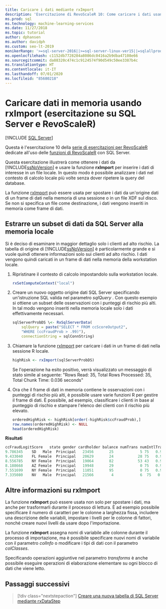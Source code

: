 ```yaml
---
title: Caricare i dati mediante rxImport
description: 'Esercitazione di RevoScaleR 10: Come caricare i dati usando il linguaggio R in SQL Server.'
ms.prod: sql
ms.technology: machine-learning-services
ms.date: 11/27/2018
ms.topic: tutorial
author: dphansen
ms.author: davidph
ms.custom: seo-lt-2019
monikerRange: '>=sql-server-2016||>=sql-server-linux-ver15||=sqlallproducts-allversions'
ms.openlocfilehash: c1152db7728284a8086dc0416a2b9dba47108e66
ms.sourcegitcommit: da88320c474c1c9124574f90d549c50ee3387b4c
ms.translationtype: HT
ms.contentlocale: it-IT
ms.lasthandoff: 07/01/2020
ms.locfileid: "85680218"
---
```

# <a name="load-data-into-memory-using-rximport-sql-server-and-revoscaler-tutorial"></a>Caricare dati in memoria usando rxImport (esercitazione su SQL Server e RevoScaleR)
 [!INCLUDE [SQL Server](../../includes/applies-to-version/sqlserver.md)]

Questa è l'esercitazione 10 della [serie di esercitazioni per RevoScaleR](deepdive-data-science-deep-dive-using-the-revoscaler-packages.md) dedicate all'uso delle [funzioni di RevoScaleR](https://docs.microsoft.com/machine-learning-server/r-reference/revoscaler/revoscaler) con SQL Server.

Questa esercitazione illustrerà come ottenere i dati da [!INCLUDE[ssNoVersion](../../includes/ssnoversion-md.md)] e usare la funzione **rxImport** per inserire i dati di interesse in un file locale. In questo modo è possibile analizzare i dati nel contesto di calcolo locale più volte senza dover ripetere la query del database.

La funzione [rxImport](https://docs.microsoft.com/machine-learning-server/r-reference/revoscaler/rximport) può essere usata per spostare i dati da un'origine dati di un frame di dati nella memoria di una sessione o in un file XDF sul disco. Se non si specifica un file come destinazione, i dati vengono inseriti in memoria come frame di dati.

## <a name="extract-a-subset-of-data-from-sql-server-to-local-memory"></a>Estrarre un subset di dati da SQL Server alla memoria locale

Si è deciso di esaminare in maggior dettaglio solo i clienti ad alto rischio. La tabella di origine di [!INCLUDE[ssNoVersion](../../includes/ssnoversion-md.md)] è particolarmente grande e si vuole quindi ottenere informazioni solo sui clienti ad alto rischio. I dati vengono quindi caricati in un frame di dati nella memoria della workstation locale.

1. Ripristinare il contesto di calcolo impostandolo sulla workstation locale.

    ```R
    rxSetComputeContext("local")
    ```

2. Creare un nuovo oggetto origine dati SQL Server specificando un'istruzione SQL valida nel parametro *sqlQuery* . Con questo esempio si ottiene un subset delle osservazioni con i punteggi di rischio più alti. In tal modo vengono inseriti nella memoria locale solo i dati effettivamente necessari.

    ```R
    sqlServerProbDS \<- RxSqlServerData(
        sqlQuery = paste("SELECT * FROM ccScoreOutput2",
        "WHERE (ccFraudProb > .99)"),
        connectionString = sqlConnString)
    ```

3. Chiamare la funzione [rxImport](https://docs.microsoft.com/machine-learning-server/r-reference/revoscaler/rximport) per caricare i dati in un frame di dati nella sessione R locale.

    ```R
    highRisk <- rxImport(sqlServerProbDS)
    ```

    Se l'operazione ha esito positivo, verrà visualizzato un messaggio di stato simile al seguente: "Rows Read: 35, Total Rows Processed: 35, Total Chunk Time: 0.036 seconds"

4. Ora che il frame di dati in memoria contiene le osservazioni con i punteggi di rischio più alti, è possibile usare varie funzioni R per gestire il frame di dati. È possibile, ad esempio, classificare i clienti in base al punteggio di rischio e stampare l'elenco dei clienti con il rischio più elevato.

    ```R
    orderedHighRisk <- highRisk[order(-highRisk$ccFraudProb),]
    row.names(orderedHighRisk) <- NULL
    head(orderedHighRisk)
    ```

**Risultati**

```R
ccFraudLogitScore   state gender cardholder balance numTrans numIntlTrans creditLine ccFraudProb1
9.786345    SD   Male  Principal   23456       25            5 75   0.99994382
9.433040    FL Female  Principal   20629       24           28 75   0.99992003
8.556785    NY Female  Principal   19064       82           53 43   0.99980784
8.188668    AZ Female  Principal   19948       29            0 75   0.99972235
7.551699    NY Female  Principal   11051       95            0 75   0.99947516
7.335080    NV   Male  Principal   21566        4            6  75   0.9993482
```

## <a name="more-about-rximport"></a>Altre informazioni su rxImport

La funzione **rxImport** può essere usata non solo per spostare i dati, ma anche per trasformarli durante il processo di lettura. È ad esempio possibile specificare il numero di caratteri per le colonne a larghezza fissa, includere una descrizione delle variabili, impostare i livelli per le colonne di fattori, nonché creare nuovi livelli da usare dopo l'importazione.

La funzione **rxImport** assegna nomi di variabile alle colonne durante il processo di importazione, ma è possibile specificare nuovi nomi di variabile con il parametro *colInfo* o modificare i tipi di dati con il parametro *colClasses*.

Specificando operazioni aggiuntive nel parametro *transforms* è anche possibile eseguire operazioni di elaborazione elementare su ogni blocco di dati che viene letto.

## <a name="next-steps"></a>Passaggi successivi

> [!div class="nextstepaction"]
> [Creare una nuova tabella di SQL Server mediante rxDataStep](../../machine-learning/tutorials/deepdive-move-data-between-sql-server-and-xdf-file.md)